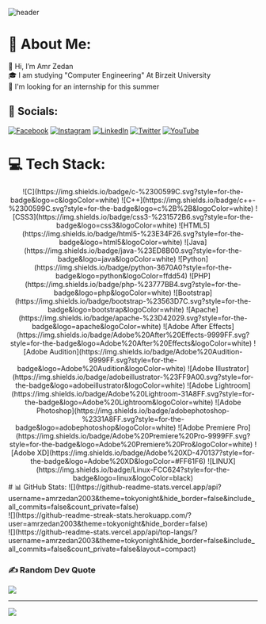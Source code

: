 ![header](https://capsule-render.vercel.app/api?type=wave&color=gradient&height=400&section=header&text=Welcome!%20%F0%9F%A4%8D&fontSize=90)

# 📌 About Me:
👋 Hi, I’m Amr Zedan<br>🎓 I am studying "Computer Engineering" At Birzeit University<br>👀 I'm looking for an internship for this summer


## 🔗 Socials:
[![Facebook](https://img.shields.io/badge/Facebook-%231877F2.svg?logo=Facebook&logoColor=white)](https://facebook.com/amrzedan2003) [![Instagram](https://img.shields.io/badge/Instagram-%23E4405F.svg?logo=Instagram&logoColor=white)](https://instagram.com/amrzedan2003) [![LinkedIn](https://img.shields.io/badge/LinkedIn-%230077B5.svg?logo=linkedin&logoColor=white)](https://linkedin.com/in/amrzedan2003) [![Twitter](https://img.shields.io/badge/Twitter-%231DA1F2.svg?logo=Twitter&logoColor=white)](https://twitter.com/amrzedan2003) [![YouTube](https://img.shields.io/badge/YouTube-%23FF0000.svg?logo=YouTube&logoColor=white)](https://youtube.com/@amrzedan2003) 

# 💻 Tech Stack:
<center>
![C](https://img.shields.io/badge/c-%2300599C.svg?style=for-the-badge&logo=c&logoColor=white) ![C++](https://img.shields.io/badge/c++-%2300599C.svg?style=for-the-badge&logo=c%2B%2B&logoColor=white) ![CSS3](https://img.shields.io/badge/css3-%231572B6.svg?style=for-the-badge&logo=css3&logoColor=white) ![HTML5](https://img.shields.io/badge/html5-%23E34F26.svg?style=for-the-badge&logo=html5&logoColor=white) ![Java](https://img.shields.io/badge/java-%23ED8B00.svg?style=for-the-badge&logo=java&logoColor=white) ![Python](https://img.shields.io/badge/python-3670A0?style=for-the-badge&logo=python&logoColor=ffdd54) ![PHP](https://img.shields.io/badge/php-%23777BB4.svg?style=for-the-badge&logo=php&logoColor=white) ![Bootstrap](https://img.shields.io/badge/bootstrap-%23563D7C.svg?style=for-the-badge&logo=bootstrap&logoColor=white) ![Apache](https://img.shields.io/badge/apache-%23D42029.svg?style=for-the-badge&logo=apache&logoColor=white) ![Adobe After Effects](https://img.shields.io/badge/Adobe%20After%20Effects-9999FF.svg?style=for-the-badge&logo=Adobe%20After%20Effects&logoColor=white) ![Adobe Audition](https://img.shields.io/badge/Adobe%20Audition-9999FF.svg?style=for-the-badge&logo=Adobe%20Audition&logoColor=white) ![Adobe Illustrator](https://img.shields.io/badge/adobeillustrator-%23FF9A00.svg?style=for-the-badge&logo=adobeillustrator&logoColor=white) ![Adobe Lightroom](https://img.shields.io/badge/Adobe%20Lightroom-31A8FF.svg?style=for-the-badge&logo=Adobe%20Lightroom&logoColor=white) ![Adobe Photoshop](https://img.shields.io/badge/adobephotoshop-%2331A8FF.svg?style=for-the-badge&logo=adobephotoshop&logoColor=white) ![Adobe Premiere Pro](https://img.shields.io/badge/Adobe%20Premiere%20Pro-9999FF.svg?style=for-the-badge&logo=Adobe%20Premiere%20Pro&logoColor=white) ![Adobe XD](https://img.shields.io/badge/Adobe%20XD-470137?style=for-the-badge&logo=Adobe%20XD&logoColor=#FF61F6) ![LINUX](https://img.shields.io/badge/Linux-FCC624?style=for-the-badge&logo=linux&logoColor=black)
  </center>
# 📊 GitHub Stats:
![](https://github-readme-stats.vercel.app/api?username=amrzedan2003&theme=tokyonight&hide_border=false&include_all_commits=false&count_private=false)<br/>
![](https://github-readme-streak-stats.herokuapp.com/?user=amrzedan2003&theme=tokyonight&hide_border=false)<br/>
![](https://github-readme-stats.vercel.app/api/top-langs/?username=amrzedan2003&theme=tokyonight&hide_border=false&include_all_commits=false&count_private=false&layout=compact)

### ✍️ Random Dev Quote
![](https://quotes-github-readme.vercel.app/api?type=vetical&theme=tokyonight)

---
[![](https://visitcount.itsvg.in/api?id=amrzedan2003&icon=6&color=1)](https://visitcount.itsvg.in)

<!-- Proudly created with GPRM ( https://gprm.itsvg.in ) -->

